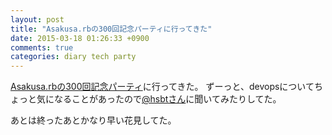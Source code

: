 ```yaml
---
layout: post
title: "Asakusa.rbの300回記念パーティに行ってきた"
date: 2015-03-18 01:26:33 +0900
comments: true
categories: diary tech party
---
```


[Asakusa.rbの300回記念パーティ](https://asakusarb.doorkeeper.jp/events/22018)に行ってきた。
ずーっと、devopsについてちょっと気になることがあったので[@hsbtさん](https://twitter.com/hsbt)に聞いてみたりしてた。

あとは終ったあとかなり早い花見してた。



